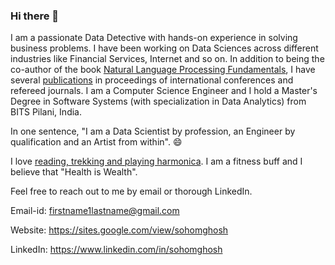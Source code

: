 ### Hi there 👋
I am a passionate Data Detective with hands-on experience in solving business problems. 
I have been working on Data Sciences across different industries like Financial Services, Internet and so on.
In addition to being the co-author of the book [Natural Language Processing Fundamentals](https://www.packtpub.com/in/big-data-and-business-intelligence/natural-language-processing-fundamentals), I have several [publications](https://scholar.google.com/citations?user=7Jm4_McAAAAJ&hl=en) in proceedings of international conferences and refereed journals.
I am a Computer Science Engineer and I hold a Master's Degree in Software Systems (with specialization in Data Analytics) from BITS Pilani, India.

In one sentence, "I am a Data Scientist by profession, an Engineer by qualification and an Artist from within". 😄

I love [reading, trekking and playing harmonica](https://www.youtube.com/channel/UCDFFMnTn71JcYqXO3IpRUsw).
I am a fitness buff and I believe that "Health is Wealth".

Feel free to reach out to me by email or thorough LinkedIn.

Email-id: firstname1lastname@gmail.com

Website: https://sites.google.com/view/sohomghosh

LinkedIn: https://www.linkedin.com/in/sohomghosh 

<!--
**sohomghosh/sohomghosh** is a ✨ _special_ ✨ repository because its `README.md` (this file) appears on your GitHub profile.

Here are some ideas to get you started:

- 🔭 I’m currently working on ...
- 🌱 I’m currently learning ...
- 👯 I’m looking to collaborate on ...
- 🤔 I’m looking for help with ...
- 💬 Ask me about ...
- 📫 How to reach me: ...
- 😄 Pronouns: ...
- ⚡ Fun fact: ...
-->
